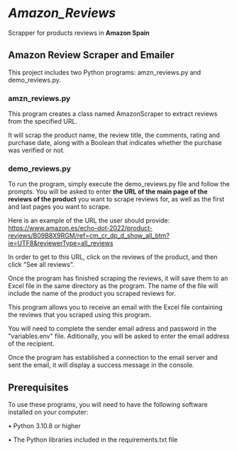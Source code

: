 # ***Amazon_Reviews***
Scrapper for products reviews in **Amazon Spain**

## Amazon Review Scraper and Emailer
This project includes two Python programs: amzn_reviews.py and demo_reviews.py.
### amzn_reviews.py
This program creates a class named AmazonScraper to extract reviews from the specified URL. 

It will scrap the product name, the review title, the comments, rating and purchase date,  along with a Boolean that indicates whether the purchase was verified or not.
### demo_reviews.py
To run the program, simply execute the demo_reviews.py file and follow the prompts. You will be asked to enter **the URL of the main page of the reviews of the product** you want to scrape reviews for, as well as the first and last pages you want to scrape.

Here is an example of the URL the user should provide: https://www.amazon.es/echo-dot-2022/product-reviews/B09B8X9RGM/ref=cm_cr_dp_d_show_all_btm?ie=UTF8&reviewerType=all_reviews

In order to get to this URL, click on the reviews of the product, and then click "See all reviews".

Once the program has finished scraping the reviews, it will save them to an Excel file in the same directory as the program. The name of the file will include the name of the product you scraped reviews for.

This program allows you to receive an email with the Excel file containing the reviews that you scraped using this program. 

You will need to complete the sender email adress and password in the "variables.env" file.
Aditionally, you will be asked to enter the email address of the recipient.

Once the program has established a connection to the email server and sent the email, it will display a success message in the console.
## Prerequisites
To use these programs, you will need to have the following software installed on your computer:

•	Python 3.10.8 or higher

•	The Python libraries included in the requirements.txt file
